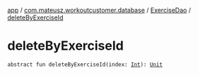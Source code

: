 [app](../../index.md) / [com.mateusz.workoutcustomer.database](../index.md) / [ExerciseDao](index.md) / [deleteByExerciseId](./delete-by-exercise-id.md)

# deleteByExerciseId

`abstract fun deleteByExerciseId(index: `[`Int`](https://kotlinlang.org/api/latest/jvm/stdlib/kotlin/-int/index.html)`): `[`Unit`](https://kotlinlang.org/api/latest/jvm/stdlib/kotlin/-unit/index.html)